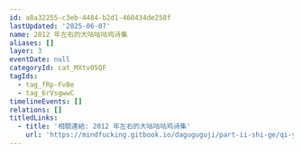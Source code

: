 ```yaml
---
id: a8a32255-c3eb-4484-b2d1-460434de258f
lastUpdated: '2025-06-07'
name: 2012 年左右的大咕咕咕鸡诗集
aliases: []
layer: 3
eventDate: null
categoryId: cat_MXtv05QF
tagIds:
  - tag_fRp-FvBe
  - tag_6rVsgwwC
timelineEvents: []
relations: []
titledLinks:
  - title: '相關連結: 2012 年左右的大咕咕咕鸡诗集'
    url: 'https://mindfucking.gitbook.io/daguguguji/part-ii-shi-ge/qi-yue'
---
```


